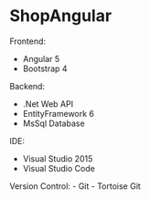 # ShopAngular

Frontend:
 - Angular 5
 - Bootstrap 4
 
Backend:
 - .Net Web API
 - EntityFramework 6
 - MsSql Database
 
IDE:
  - Visual Studio 2015
  - Visual Studio Code

Version Control:
	- Git
	- Tortoise Git
